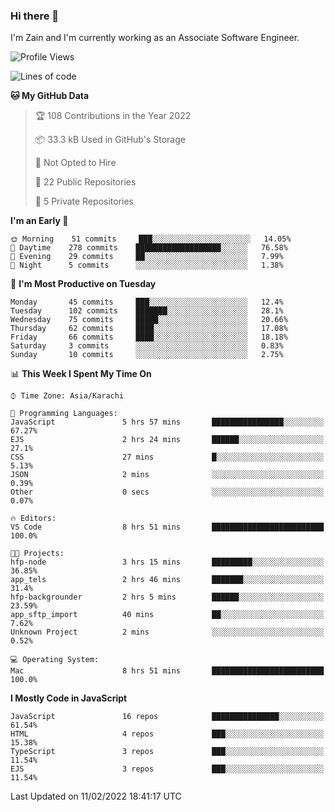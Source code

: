 ### Hi there 👋

I'm Zain and I'm currently working as an Associate Software Engineer.

<!--START_SECTION:waka-->
![Profile Views](http://img.shields.io/badge/Profile%20Views-0-blue)

![Lines of code](https://img.shields.io/badge/From%20Hello%20World%20I%27ve%20Written-3%20Million%20lines%20of%20code-blue)

**🐱 My GitHub Data** 

> 🏆 108 Contributions in the Year 2022
 > 
> 📦 33.3 kB Used in GitHub's Storage 
 > 
> 🚫 Not Opted to Hire
 > 
> 📜 22 Public Repositories 
 > 
> 🔑 5 Private Repositories  
 > 
**I'm an Early 🐤** 

```text
🌞 Morning    51 commits     ███░░░░░░░░░░░░░░░░░░░░░░   14.05% 
🌆 Daytime    278 commits    ███████████████████░░░░░░   76.58% 
🌃 Evening    29 commits     ██░░░░░░░░░░░░░░░░░░░░░░░   7.99% 
🌙 Night      5 commits      ░░░░░░░░░░░░░░░░░░░░░░░░░   1.38%

```
📅 **I'm Most Productive on Tuesday** 

```text
Monday       45 commits     ███░░░░░░░░░░░░░░░░░░░░░░   12.4% 
Tuesday      102 commits    ███████░░░░░░░░░░░░░░░░░░   28.1% 
Wednesday    75 commits     █████░░░░░░░░░░░░░░░░░░░░   20.66% 
Thursday     62 commits     ████░░░░░░░░░░░░░░░░░░░░░   17.08% 
Friday       66 commits     ████░░░░░░░░░░░░░░░░░░░░░   18.18% 
Saturday     3 commits      ░░░░░░░░░░░░░░░░░░░░░░░░░   0.83% 
Sunday       10 commits     ░░░░░░░░░░░░░░░░░░░░░░░░░   2.75%

```


📊 **This Week I Spent My Time On** 

```text
⌚︎ Time Zone: Asia/Karachi

💬 Programming Languages: 
JavaScript               5 hrs 57 mins       ████████████████░░░░░░░░░   67.27% 
EJS                      2 hrs 24 mins       ██████░░░░░░░░░░░░░░░░░░░   27.1% 
CSS                      27 mins             █░░░░░░░░░░░░░░░░░░░░░░░░   5.13% 
JSON                     2 mins              ░░░░░░░░░░░░░░░░░░░░░░░░░   0.39% 
Other                    0 secs              ░░░░░░░░░░░░░░░░░░░░░░░░░   0.07%

🔥 Editors: 
VS Code                  8 hrs 51 mins       █████████████████████████   100.0%

🐱‍💻 Projects: 
hfp-node                 3 hrs 15 mins       █████████░░░░░░░░░░░░░░░░   36.85% 
app_tels                 2 hrs 46 mins       ███████░░░░░░░░░░░░░░░░░░   31.4% 
hfp-backgrounder         2 hrs 5 mins        ██████░░░░░░░░░░░░░░░░░░░   23.59% 
app_sftp_import          40 mins             ██░░░░░░░░░░░░░░░░░░░░░░░   7.62% 
Unknown Project          2 mins              ░░░░░░░░░░░░░░░░░░░░░░░░░   0.52%

💻 Operating System: 
Mac                      8 hrs 51 mins       █████████████████████████   100.0%

```

**I Mostly Code in JavaScript** 

```text
JavaScript               16 repos            ███████████████░░░░░░░░░░   61.54% 
HTML                     4 repos             ███░░░░░░░░░░░░░░░░░░░░░░   15.38% 
TypeScript               3 repos             ███░░░░░░░░░░░░░░░░░░░░░░   11.54% 
EJS                      3 repos             ███░░░░░░░░░░░░░░░░░░░░░░   11.54%

```



 Last Updated on 11/02/2022 18:41:17 UTC
<!--END_SECTION:waka-->

<!--
**ZainAmjad68/ZainAmjad68** is a ✨ _special_ ✨ repository because its `README.md` (this file) appears on your GitHub profile.

Here are some ideas to get you started:

- 🔭 I’m currently working on ...
- 🌱 I’m currently learning ...
- 👯 I’m looking to collaborate on ...
- 🤔 I’m looking for help with ...
- 💬 Ask me about ...
- 📫 How to reach me: ...
- 😄 Pronouns: ...
- ⚡ Fun fact: ...
-->
